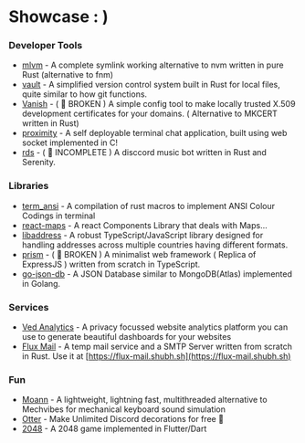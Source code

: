 # Showcase : )
### Developer Tools
- [mlvm](https://github.com/shubhexists/mlvm) - A complete symlink working alternative to nvm written in pure Rust (alternative to fnm)
- [vault](https://github.com/shubhexists/vault) - A simplified version control system built in Rust for local files, quite similar to how git functions.
- [Vanish](https://github.com/shubhexists/vanish) - ( 🔴 BROKEN ) A simple config tool to make locally trusted X.509 development certificates for your domains. ( Alternative to MKCERT written in Rust)
- [proximity](https://github.com/shubhexists/proximity) - A self deployable terminal chat application, built using web socket implemented in C!
- [rds](https://github.com/shubhexists/rds) - ( 🔴 INCOMPLETE ) A disccord music bot written in Rust and Serenity.

### Libraries
- [term_ansi](https://github.com/shubhexists/term_ansi) - A compilation of rust macros to implement ANSI Colour Codings in terminal
- [react-maps](https://github.com/shubhexists/react-maps) - A react Components Library that deals with Maps...
- [libaddress](https://github.com/shubhexists/libaddress) - A robust TypeScript/JavaScript library designed for handling addresses across multiple countries having different formats.
- [prism](https://github.com/shubhexists/prism) - ( 🔴 BROKEN ) A minimalist web framework ( Replica of ExpressJS ) written from scratch in TypeScript.
- [go-json-db](https://github.com/shubhexists/go-json-db) - A JSON Database similar to MongoDB(Atlas) implemented in Golang.

### Services
- [Ved Analytics](https://vedanalytics.in) - A privacy focussed website analytics platform you can use to generate beautiful dashboards for your websites
- [Flux Mail](https://github.com/shubhexists/flux-mail) - A temp mail service and a SMTP Server written from scratch in Rust. Use it at [https://flux-mail.shubh.sh](https://flux-mail.shubh.sh)

### Fun
- [Moann](https://github.com/shubhexists/moann) - A lightweight, lightning fast, multithreaded alternative to Mechvibes for mechanical keyboard sound simulation
- [Otter](https://github.com/shubhexists/otter) - Make Unlimited Discord decorations for free 🎀
- [2048](https://github.com/shubhexists/2048) - A 2048 game implemented in Flutter/Dart
